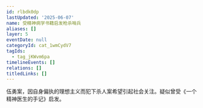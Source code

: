 ```yaml
---
id: rlbdk0dp
lastUpdated: '2025-06-07'
name: 受精神病学书籍启发枪杀哨兵
aliases: []
layer: 5
eventDate: null
categoryId: cat_1wmCydV7
tagIds:
  - tag_jKWvm6pa
timelineEvents: []
relations: []
titledLinks: []
---
```

伍勇案，因自身偏执的理想主义而犯下杀人案希望引起社会关注。疑似曾受《一个精神医生的手记》启发。
